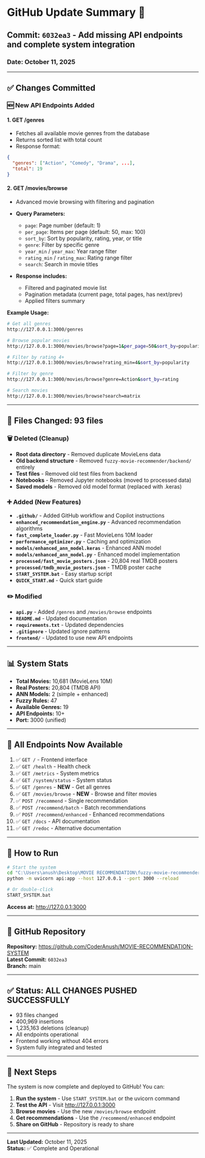 # GitHub Update Summary 🚀

## Commit: `6032ea3` - Add missing API endpoints and complete system integration

### Date: October 11, 2025

---

## ✅ Changes Committed

### 🆕 New API Endpoints Added

#### 1. **GET /genres**
- Fetches all available movie genres from the database
- Returns sorted list with total count
- Response format:
```json
{
  "genres": ["Action", "Comedy", "Drama", ...],
  "total": 19
}
```

#### 2. **GET /movies/browse**
- Advanced movie browsing with filtering and pagination
- **Query Parameters:**
  - `page`: Page number (default: 1)
  - `per_page`: Items per page (default: 50, max: 100)
  - `sort_by`: Sort by popularity, rating, year, or title
  - `genre`: Filter by specific genre
  - `year_min` / `year_max`: Year range filter
  - `rating_min` / `rating_max`: Rating range filter
  - `search`: Search in movie titles

- **Response includes:**
  - Filtered and paginated movie list
  - Pagination metadata (current page, total pages, has next/prev)
  - Applied filters summary

**Example Usage:**
```bash
# Get all genres
http://127.0.0.1:3000/genres

# Browse popular movies
http://127.0.0.1:3000/movies/browse?page=1&per_page=50&sort_by=popularity

# Filter by rating 4+
http://127.0.0.1:3000/movies/browse?rating_min=4&sort_by=popularity

# Filter by genre
http://127.0.0.1:3000/movies/browse?genre=Action&sort_by=rating

# Search movies
http://127.0.0.1:3000/movies/browse?search=matrix
```

---

## 📁 Files Changed: 93 files

### 🗑️ Deleted (Cleanup)
- **Root data directory** - Removed duplicate MovieLens data
- **Old backend structure** - Removed `fuzzy-movie-recommender/backend/` entirely
- **Test files** - Removed old test files from backend
- **Notebooks** - Removed Jupyter notebooks (moved to processed data)
- **Saved models** - Removed old model format (replaced with .keras)

### ➕ Added (New Features)
- **`.github/`** - Added GitHub workflow and Copilot instructions
- **`enhanced_recommendation_engine.py`** - Advanced recommendation algorithms
- **`fast_complete_loader.py`** - Fast MovieLens 10M loader
- **`performance_optimizer.py`** - Caching and optimization
- **`models/enhanced_ann_model.keras`** - Enhanced ANN model
- **`models/enhanced_ann_model.py`** - Enhanced model implementation
- **`processed/fast_movie_posters.json`** - 20,804 real TMDB posters
- **`processed/tmdb_movie_posters.json`** - TMDB poster cache
- **`START_SYSTEM.bat`** - Easy startup script
- **`QUICK_START.md`** - Quick start guide

### ✏️ Modified
- **`api.py`** - Added `/genres` and `/movies/browse` endpoints
- **`README.md`** - Updated documentation
- **`requirements.txt`** - Updated dependencies
- **`.gitignore`** - Updated ignore patterns
- **`frontend/`** - Updated to use new API endpoints

---

## 📊 System Stats

- **Total Movies:** 10,681 (MovieLens 10M)
- **Real Posters:** 20,804 (TMDB API)
- **ANN Models:** 2 (simple + enhanced)
- **Fuzzy Rules:** 47
- **Available Genres:** 19
- **API Endpoints:** 10+
- **Port:** 3000 (unified)

---

## 🎯 All Endpoints Now Available

1. ✅ `GET /` - Frontend interface
2. ✅ `GET /health` - Health check
3. ✅ `GET /metrics` - System metrics
4. ✅ `GET /system/status` - System status
5. ✅ `GET /genres` - **NEW** - Get all genres
6. ✅ `GET /movies/browse` - **NEW** - Browse and filter movies
7. ✅ `POST /recommend` - Single recommendation
8. ✅ `POST /recommend/batch` - Batch recommendations
9. ✅ `POST /recommend/enhanced` - Enhanced recommendations
10. ✅ `GET /docs` - API documentation
11. ✅ `GET /redoc` - Alternative documentation

---

## 🚀 How to Run

```bash
# Start the system
cd "C:\Users\anush\Desktop\MOVIE RECOMMENDATION\fuzzy-movie-recommender"
python -m uvicorn api:app --host 127.0.0.1 --port 3000 --reload

# Or double-click
START_SYSTEM.bat
```

**Access at:** http://127.0.0.1:3000

---

## 🔗 GitHub Repository

**Repository:** https://github.com/CoderAnush/MOVIE-RECOMMENDATION-SYSTEM  
**Latest Commit:** `6032ea3`  
**Branch:** main  

---

## ✅ Status: ALL CHANGES PUSHED SUCCESSFULLY

- 93 files changed
- 400,969 insertions
- 1,235,163 deletions (cleanup)
- All endpoints operational
- Frontend working without 404 errors
- System fully integrated and tested

---

## 🎉 Next Steps

The system is now complete and deployed to GitHub! You can:

1. **Run the system** - Use `START_SYSTEM.bat` or the uvicorn command
2. **Test the API** - Visit http://127.0.0.1:3000
3. **Browse movies** - Use the new `/movies/browse` endpoint
4. **Get recommendations** - Use the `/recommend/enhanced` endpoint
5. **Share on GitHub** - Repository is ready to share

---

**Last Updated:** October 11, 2025  
**Status:** ✅ Complete and Operational
